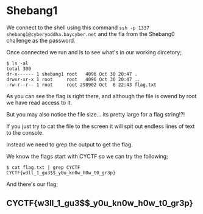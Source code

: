 # Shebang1

We connect to the shell using this command `ssh -p 1337 shebang1@cyberyoddha.baycyber.net` and the fla from the Shebang0 challenge as the password.

Once connected we run and ls to see what's in our working dircetory;

```
$ ls -al
total 300
dr-x------ 1 shebang1 root   4096 Oct 30 20:47 .
drwxr-xr-x 1 root     root   4096 Oct 30 20:47 ..
-rw-r--r-- 1 root     root 298902 Oct  6 22:43 flag.txt
```

As you can see the flag is right there, and although the file is owend by root we have read access to it.

But you may also notice the file size... its pretty large for a flag string!?!

If you just try to cat the file to the screen it will spit out endless lines of text to the console.

Instead we need to grep the output to get the flag.

We know the flags start with CYCTF so we can try the following;

```
$ cat flag.txt | grep CYCTF
CYCTF{w3ll_1_gu3$$_y0u_kn0w_h0w_t0_gr3p}
```

And there's our flag;

## CYCTF{w3ll_1_gu3$$_y0u_kn0w_h0w_t0_gr3p}
